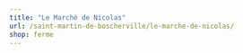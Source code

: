 ```yaml
---
title: "Le Marché de Nicolas"
url: /saint-martin-de-boscherville/le-marche-de-nicolas/
shop: ferme
---
```

